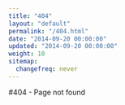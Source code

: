 ```yaml
---
title: "404"
layout: "default"
permalink: "/404.html"
date: "2014-09-20 00:00:00"
updated: "2014-09-20 00:00:00"
weight: 10
sitemap:
  changefreq: never
---
```


#404 - Page not found
